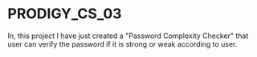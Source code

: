 # PRODIGY_CS_03
In, this project I have just created a "Password Complexity Checker" that user can verify the password if it is strong or weak according to user.
